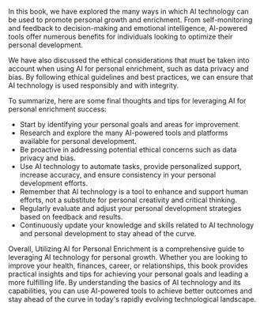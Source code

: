 
In this book, we have explored the many ways in which AI technology can be used to promote personal growth and enrichment. From self-monitoring and feedback to decision-making and emotional intelligence, AI-powered tools offer numerous benefits for individuals looking to optimize their personal development.

We have also discussed the ethical considerations that must be taken into account when using AI for personal enrichment, such as data privacy and bias. By following ethical guidelines and best practices, we can ensure that AI technology is used responsibly and with integrity.

To summarize, here are some final thoughts and tips for leveraging AI for personal enrichment success:

* Start by identifying your personal goals and areas for improvement.
* Research and explore the many AI-powered tools and platforms available for personal development.
* Be proactive in addressing potential ethical concerns such as data privacy and bias.
* Use AI technology to automate tasks, provide personalized support, increase accuracy, and ensure consistency in your personal development efforts.
* Remember that AI technology is a tool to enhance and support human efforts, not a substitute for personal creativity and critical thinking.
* Regularly evaluate and adjust your personal development strategies based on feedback and results.
* Continuously update your knowledge and skills related to AI technology and personal development to stay ahead of the curve.

Overall, Utilizing AI for Personal Enrichment is a comprehensive guide to leveraging AI technology for personal growth. Whether you are looking to improve your health, finances, career, or relationships, this book provides practical insights and tips for achieving your personal goals and leading a more fulfilling life. By understanding the basics of AI technology and its capabilities, you can use AI-powered tools to achieve better outcomes and stay ahead of the curve in today's rapidly evolving technological landscape.
